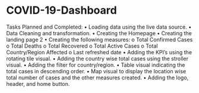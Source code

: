 # COVID-19-Dashboard
Tasks Planned and Completed:
•	Loading data using the live data source.
•	Data Cleaning and transformation.
•	Creating the Homepage 
•	Creating the landing page 2
•	Creating the following measures:
o	Total Confirmed Cases
o	Total Deaths
o	Total Recovered
o	Total Active Cases
o	Total Country/Region Affected
o	Last refreshed date
•	Adding the KPI’s using the rotating tile visual.
•	Adding the country wise total cases using the stroller visual.
•	Adding the filter for country/region.
•	Table visual indicating the total cases in descending order.
•	Map visual to display the location wise total number of cases and the other measures created.
•	Adding the logo, header, and home button.
